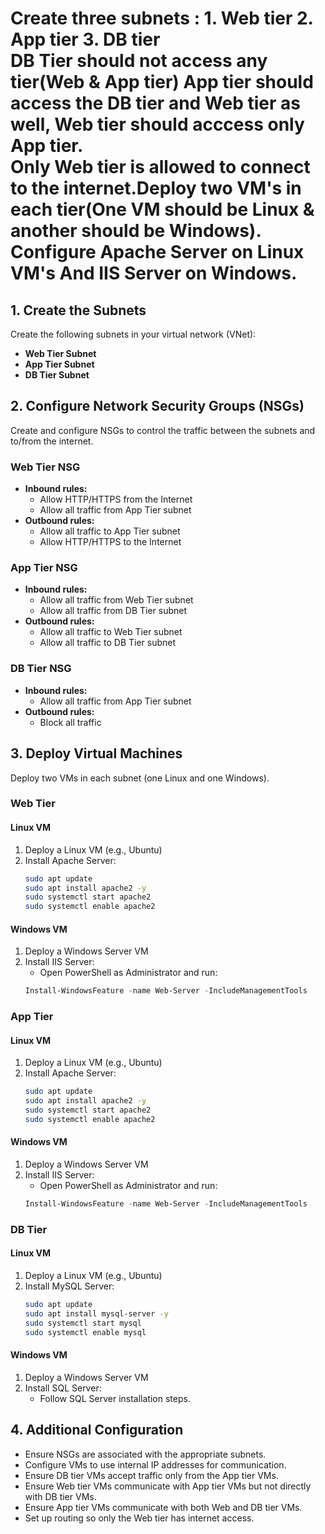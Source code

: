 # Create three subnets : 1. Web tier 2. App tier 3. DB tier <br> DB Tier should not access any tier(Web & App tier) App tier should access the DB tier and Web tier as well, Web tier should acccess only App tier. <br> Only Web tier is allowed to connect to the internet.Deploy two VM's in each tier(One VM should be Linux & another should be Windows). <br> Configure Apache Server on Linux VM's And IIS Server on Windows.

## 1. Create the Subnets
Create the following subnets in your virtual network (VNet):

- **Web Tier Subnet**
- **App Tier Subnet**
- **DB Tier Subnet**

## 2. Configure Network Security Groups (NSGs)
Create and configure NSGs to control the traffic between the subnets and to/from the internet.

### Web Tier NSG
- **Inbound rules:**
  - Allow HTTP/HTTPS from the Internet
  - Allow all traffic from App Tier subnet
- **Outbound rules:**
  - Allow all traffic to App Tier subnet
  - Allow HTTP/HTTPS to the Internet

### App Tier NSG
- **Inbound rules:**
  - Allow all traffic from Web Tier subnet
  - Allow all traffic from DB Tier subnet
- **Outbound rules:**
  - Allow all traffic to Web Tier subnet
  - Allow all traffic to DB Tier subnet

### DB Tier NSG
- **Inbound rules:**
  - Allow all traffic from App Tier subnet
- **Outbound rules:**
  - Block all traffic

## 3. Deploy Virtual Machines
Deploy two VMs in each subnet (one Linux and one Windows).

### Web Tier
#### Linux VM
1. Deploy a Linux VM (e.g., Ubuntu)
2. Install Apache Server:
    ```bash
    sudo apt update
    sudo apt install apache2 -y
    sudo systemctl start apache2
    sudo systemctl enable apache2
    ```

#### Windows VM
1. Deploy a Windows Server VM
2. Install IIS Server:
    - Open PowerShell as Administrator and run:
    ```powershell
    Install-WindowsFeature -name Web-Server -IncludeManagementTools
    ```

### App Tier
#### Linux VM
1. Deploy a Linux VM (e.g., Ubuntu)
2. Install Apache Server:
    ```bash
    sudo apt update
    sudo apt install apache2 -y
    sudo systemctl start apache2
    sudo systemctl enable apache2
    ```

#### Windows VM
1. Deploy a Windows Server VM
2. Install IIS Server:
    - Open PowerShell as Administrator and run:
    ```powershell
    Install-WindowsFeature -name Web-Server -IncludeManagementTools
    ```

### DB Tier
#### Linux VM
1. Deploy a Linux VM (e.g., Ubuntu)
2. Install MySQL Server:
    ```bash
    sudo apt update
    sudo apt install mysql-server -y
    sudo systemctl start mysql
    sudo systemctl enable mysql
    ```

#### Windows VM
1. Deploy a Windows Server VM
2. Install SQL Server:
    - Follow SQL Server installation steps.

## 4. Additional Configuration
- Ensure NSGs are associated with the appropriate subnets.
- Configure VMs to use internal IP addresses for communication.
- Ensure DB tier VMs accept traffic only from the App tier VMs.
- Ensure Web tier VMs communicate with App tier VMs but not directly with DB tier VMs.
- Ensure App tier VMs communicate with both Web and DB tier VMs.
- Set up routing so only the Web tier has internet access.

